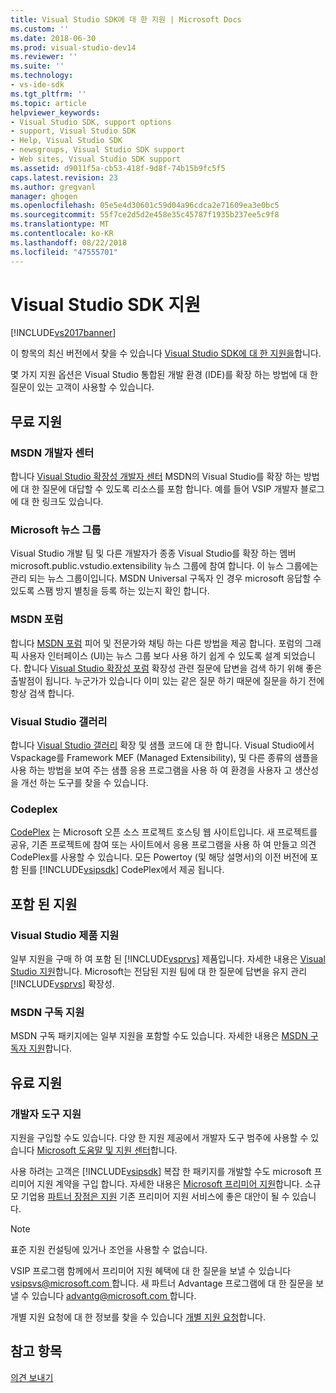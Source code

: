 ```yaml
---
title: Visual Studio SDK에 대 한 지원 | Microsoft Docs
ms.custom: ''
ms.date: 2018-06-30
ms.prod: visual-studio-dev14
ms.reviewer: ''
ms.suite: ''
ms.technology:
- vs-ide-sdk
ms.tgt_pltfrm: ''
ms.topic: article
helpviewer_keywords:
- Visual Studio SDK, support options
- support, Visual Studio SDK
- Help, Visual Studio SDK
- newsgroups, Visual Studio SDK support
- Web sites, Visual Studio SDK support
ms.assetid: d9011f5a-cb53-418f-9d8f-74b15b9fc5f5
caps.latest.revision: 23
ms.author: gregvanl
manager: ghogen
ms.openlocfilehash: 05e5e4d30601c59d04a96cdca2e71609ea3e0bc5
ms.sourcegitcommit: 55f7ce2d5d2e458e35c45787f1935b237ee5c9f8
ms.translationtype: MT
ms.contentlocale: ko-KR
ms.lasthandoff: 08/22/2018
ms.locfileid: "47555701"
---
```

# <a name="support-for-the-visual-studio-sdk"></a>Visual Studio SDK 지원
[!INCLUDE[vs2017banner](../includes/vs2017banner.md)]

이 항목의 최신 버전에서 찾을 수 있습니다 [Visual Studio SDK에 대 한 지원을](https://docs.microsoft.com/visualstudio/extensibility/support-for-the-visual-studio-sdk)합니다.  
  
몇 가지 지원 옵션은 Visual Studio 통합된 개발 환경 (IDE)를 확장 하는 방법에 대 한 질문이 있는 고객이 사용할 수 있습니다.  
  
## <a name="free-support"></a>무료 지원  
  
### <a name="msdn-development-center"></a>MSDN 개발자 센터  
 합니다 [Visual Studio 확장성 개발자 센터](http://go.microsoft.com/fwlink/?LinkID=84381) MSDN의 Visual Studio를 확장 하는 방법에 대 한 질문에 대답할 수 있도록 리소스를 포함 합니다. 예를 들어 VSIP 개발자 블로그에 대 한 링크도 있습니다.  
  
### <a name="microsoft-newsgroups"></a>Microsoft 뉴스 그룹  
 Visual Studio 개발 팀 및 다른 개발자가 종종 Visual Studio를 확장 하는 멤버 microsoft.public.vstudio.extensibility 뉴스 그룹에 참여 합니다. 이 뉴스 그룹에는 관리 되는 뉴스 그룹이입니다. MSDN Universal 구독자 인 경우 microsoft 응답할 수 있도록 스팸 방지 별칭을 등록 하는 있는지 확인 합니다.  
  
### <a name="msdn-forums"></a>MSDN 포럼  
 합니다 [MSDN 포럼](http://go.microsoft.com/fwlink/?LinkID=76632) 피어 및 전문가와 채팅 하는 다른 방법을 제공 합니다. 포럼의 그래픽 사용자 인터페이스 (UI)는 뉴스 그룹 보다 사용 하기 쉽게 수 있도록 설계 되었습니다. 합니다 [Visual Studio 확장성 포럼](http://go.microsoft.com/fwlink/?LinkID=121964) 확장성 관련 질문에 답변을 검색 하기 위해 좋은 출발점이 됩니다. 누군가가 있습니다 이미 있는 같은 질문 하기 때문에 질문을 하기 전에 항상 검색 합니다.  
  
### <a name="visual-studio-gallery"></a>Visual Studio 갤러리  
 합니다 [Visual Studio 갤러리](http://visualstudiogallery.msdn.microsoft.com/) 확장 및 샘플 코드에 대 한 합니다. Visual Studio에서 Vspackage를 Framework MEF (Managed Extensibility), 및 다른 종류의 샘플을 사용 하는 방법을 보여 주는 샘플 응용 프로그램을 사용 하 여 환경을 사용자 고 생산성을 개선 하는 도구를 찾을 수 있습니다.  
  
### <a name="codeplex"></a>Codeplex  
 [CodePlex](http://go.microsoft.com/fwlink/?LinkId=76627) 는 Microsoft 오픈 소스 프로젝트 호스팅 웹 사이트입니다. 새 프로젝트를 공유, 기존 프로젝트에 참여 또는 사이트에서 응용 프로그램을 사용 하 여 만들고 의견 CodePlex를 사용할 수 있습니다. 모든 Powertoy (및 해당 설명서)의 이전 버전에 포함 된를 [!INCLUDE[vsipsdk](../includes/vsipsdk-md.md)] CodePlex에서 제공 됩니다.  
  
## <a name="included-support"></a>포함 된 지원  
  
### <a name="visual-studio-product-support"></a>Visual Studio 제품 지원  
 일부 지원을 구매 하 여 포함 된 [!INCLUDE[vsprvs](../includes/vsprvs-md.md)] 제품입니다. 자세한 내용은 [Visual Studio 지원](http://msdn.microsoft.com/vstudio/cc136615.aspx)합니다. Microsoft는 전담된 지원 팀에 대 한 질문에 답변을 유지 관리 [!INCLUDE[vsprvs](../includes/vsprvs-md.md)] 확장성.  
  
### <a name="msdn-subscription-support"></a>MSDN 구독 지원  
 MSDN 구독 패키지에는 일부 지원을 포함할 수도 있습니다. 자세한 내용은 [MSDN 구독자 지원](https://msdn.microsoft.com/subscriptions/aa718661.aspx)합니다.  
  
## <a name="paid-support"></a>유료 지원  
  
### <a name="developer-tools-support"></a>개발자 도구 지원  
 지원을 구입할 수도 있습니다. 다양 한 지원 제공에서 개발자 도구 범주에 사용할 수 있습니다 [Microsoft 도움말 및 지원 센터](http://go.microsoft.com/fwlink/?LinkID=82383)합니다.  
  
 사용 하려는 고객은 [!INCLUDE[vsipsdk](../includes/vsipsdk-md.md)] 복잡 한 패키지를 개발할 수도 microsoft 프리미어 지원 계약을 구입 합니다. 자세한 내용은 [Microsoft 프리미어 지원](http://go.microsoft.com/fwlink/?LinkID=76660)합니다. 소규모 기업용 [파트너 장점은 지원](http://www.microsoft.com/services/microsoftservices/srv_mspa.mspx) 기존 프리미어 지원 서비스에 좋은 대안이 될 수 있습니다.  
  
> [!NOTE]
>  표준 지원 컨설팅에 있거나 조언을 사용할 수 없습니다.  
  
 VSIP 프로그램 함께에서 프리미어 지원 혜택에 대 한 질문을 보낼 수 있습니다 [ vsipsvs@microsoft.com ](mailto:vsipsvs@microsoft.com)합니다. 새 파트너 Advantage 프로그램에 대 한 질문을 보낼 수 있습니다 [ advantg@microsoft.com ](mailto:advantg@microsoft.com)합니다.  
  
 개별 지원 요청에 대 한 정보를 찾을 수 있습니다 [개별 지원 요청](http://go.microsoft.com/fwlink/?LinkID=82385)합니다.  
  
## <a name="see-also"></a>참고 항목  
 [의견 보내기](../ide/talk-to-us.md)

